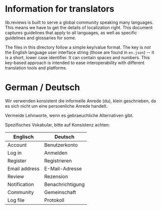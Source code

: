 # Information for translators

lib.reviews is built to serve a global community speaking many languages. This means we have to get the details of localization right. This document captures guidelines that apply to all languages, as well as specific guidelines and glossaries for some.

The files in this directory follow a simple key/value format. The key is *not* the English language user interface string (those are found in `en.json`) -- it is a short, lower case identifier. It can contain spaces and numbers. This key-based approach is intended to ease interoperability with different translation tools and platforms.

# German / Deutsch

Wir verwenden konsistent die informelle Anrede (du), klein geschrieben, da es sich nicht um eine persoenliche Anrede handelt.

Vermeide Lehnworte, wenn es gebraeuchliche Alternativen gibt.

Spezifisches Vokabular, bitte auf Konsistenz achten:

Englisch      | Deutsch
--------------|--------------------
Account       | Benutzerkonto
Log in        | Anmelden
Register      | Registrieren
Email address | E-Mail-Adresse
Review        | Rezension
Notification  | Benachrichtigung
Community     | Gemeinschaft
Log file      | Protokoll
